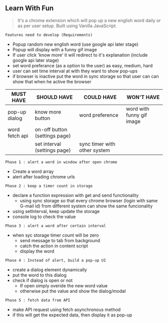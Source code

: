 ## Learn With Fun
> It's a chrome extension which will pop up a new english word daily or as per user setup. 
> Built using Vanilla JavaScript.

```
Features need to develop (Requirements)
```

 + Popup random new english word (use google api later stage)
 + Popup will display with a funny gif image
 + If user click 'know more' it will redirect to it's explanation (include google api later stage) 
 + set word preferance (as a option to the user) as easy, medium, hard
 + user can set time interval at with they want to show pop-ups
 + if browser is inactive put the word in sync storage so that user can can show that when he active the browser

| MUST HAVE | SHOULD HAVE | COULD HAVE | WON'T HAVE |
| ------ | ------ | ------ | ------ |
|pop-up dialog | know more button | word preference | word with funny gif image |         
|word fetch api | on-off button (settings page) |
| | set interval (settings page) | sync timer with other system| 

```
Phase 1 : alert a word in window after open chrome
```
+ Create a word array 
+ alert after loading chrome urls

```
Phase 2 : keep a timer count in storage
```
+ declare a function expression with get and send functionality
    + using sync storage so that every chrome browser (login with same G-mail id) from different system can show the same funcionality 
+ using setInterval, keep update the storage
+ console log to check the value

```
Phase 3 : alert a word after certain interval
```
+ when syc storage timer count will be zero 
    + send message to tab from background 
    + catch the action in content script
    + display the word

```
Phase 4 : Instead of alert, build a pop-up UI
```
+ create a dialog element dynamically 
+ put the word to this dialog
+ check if dialog is open or not
    + If open simply overide the new word value
    + otherwise put the value and show the dialog/modal

```
Phase 5 : fetch data from API
```
+ make API request using fetch asynchronous method
+ if this will get the expected data, then display it as pop-up
